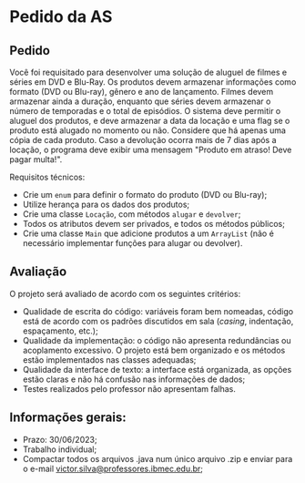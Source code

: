 # Pedido da AS

## Pedido

Você foi requisitado para desenvolver uma solução de aluguel de filmes e séries em DVD e Blu-Ray. Os produtos devem armazenar informações como formato (DVD ou Blu-ray), gênero e ano de lançamento. Filmes devem armazenar ainda a duração, enquanto que séries devem armazenar o número de temporadas e o total de episódios. O sistema deve permitir o aluguel dos produtos, e deve armazenar a data da locação e uma flag se o produto está alugado no momento ou não. Considere que há apenas uma cópia de cada produto. Caso a devolução ocorra mais de 7 dias após a locação, o programa deve exibir uma mensagem "Produto em atraso! Deve pagar multa!".

Requisitos técnicos:

* Crie um `enum` para definir o formato do produto (DVD ou Blu-ray);
* Utilize herança para os dados dos produtos;
* Crie uma classe `Locação`, com métodos `alugar` e `devolver`;
* Todos os atributos devem ser privados, e todos os métodos públicos;
* Crie uma classe `Main` que adicione produtos a um `ArrayList` (não é necessário implementar funções para alugar ou devolver).

## Avaliação

O projeto será avaliado de acordo com os seguintes critérios:

* Qualidade de escrita do código: variáveis foram bem nomeadas, código está de acordo com os padrões discutidos em sala (_casing_, indentação, espaçamento, etc.);
* Qualidade da implementação: o código não apresenta redundâncias ou acoplamento excessivo. O projeto está bem organizado e os métodos estão implementados nas classes adequadas;
* Qualidade da interface de texto: a interface está organizada, as opções estão claras e não há confusão nas informações de dados;
* Testes realizados pelo professor não apresentam falhas.

## Informações gerais:

* Prazo: 30/06/2023;
* Trabalho individual;
* Compactar todos os arquivos .java num único arquivo .zip e enviar para o e-mail victor.silva@professores.ibmec.edu.br;
